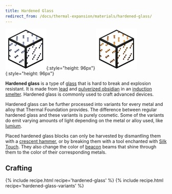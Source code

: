 ```yaml
---
title: Hardened Glass
redirect_from: /docs/thermal-expansion/materials/hardened-glass/
---
```


![Hardened glass](/assets/images/thermal-foundation/hardened-glass.png){:style="height: 96px"}
![Hardened glass variants](/assets/images/thermal-foundation/hardened-glass-variants.gif){:style="height: 96px"}


**Hardened glass** is a type of [glass](https://minecraft.gamepedia.com/Glass)
that is hard to break and explosion resistant. It is made from
[lead](/docs/thermal-foundation/metals-and-alloys/lead/) and [pulverized
obsidian](/docs/thermal-foundation/materials/pulverized-materials-and-blends/)
in an [induction smelter](/docs/thermal-expansion/machines/induction-smelter/).
Hardened glass is commonly used to craft advanced devices.

Hardened glass can be further processed into variants for every metal and alloy
that Thermal Foundation provides. The difference between regular hardened glass
and these variants is purely cosmetic. Some of the variants do emit varying
amounts of light depending on the metal or alloy used, like
[lumium](/docs/thermal-foundation/metals-and-alloys/lumium/).

Placed hardened glass blocks can only be harvested by dismantling them with a
[crescent hammer](/docs/thermal-foundation/items/crescent-hammer/), or by
breaking them with a tool enchanted with [Silk
Touch](https://minecraft.gamepedia.com/Silk_Touch). They also change the color
of [beacon](https://minecraft.gamepedia.com/Beacon) beams that shine through
them to the color of their corresponding metals.


Crafting
--------

{% include recipe.html recipe='hardened-glass' %}
{% include recipe.html recipe='hardened-glass-variants' %}
